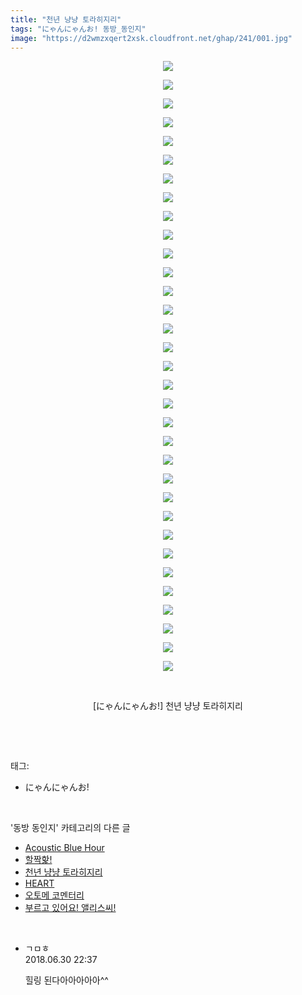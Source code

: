 ```yaml
---
title: "천년 냥냥 토라히지리"
tags: "にゃんにゃんお! 동방_동인지"
image: "https://d2wmzxqert2xsk.cloudfront.net/ghap/241/001.jpg"
---
```

<div class="article">
<p style="text-align: center; clear: none; float: none;"><img src="{{ site.imgserver11 }}/ghap/241/001.jpg"/></p>
<p style="text-align: center; clear: none; float: none;"><img src="{{ site.imgserver11 }}/ghap/241/002.jpg"/></p>
<p style="text-align: center; clear: none; float: none;"><img src="{{ site.imgserver11 }}/ghap/241/003.jpg"/></p>
<p style="text-align: center; clear: none; float: none;"><img src="{{ site.imgserver11 }}/ghap/241/004.jpg"/></p>
<p style="text-align: center; clear: none; float: none;"><img src="{{ site.imgserver11 }}/ghap/241/005.jpg"/></p>
<p style="text-align: center; clear: none; float: none;"><img src="{{ site.imgserver11 }}/ghap/241/006.jpg"/></p>
<p style="text-align: center; clear: none; float: none;"><img src="{{ site.imgserver11 }}/ghap/241/007.jpg"/></p>
<p style="text-align: center; clear: none; float: none;"><img src="{{ site.imgserver11 }}/ghap/241/008.jpg"/></p>
<p style="text-align: center; clear: none; float: none;"><img src="{{ site.imgserver11 }}/ghap/241/009.jpg"/></p>
<p style="text-align: center; clear: none; float: none;"><img src="{{ site.imgserver11 }}/ghap/241/010.jpg"/></p>
<p style="text-align: center; clear: none; float: none;"><img src="{{ site.imgserver11 }}/ghap/241/011.jpg"/></p>
<p style="text-align: center; clear: none; float: none;"><img src="{{ site.imgserver11 }}/ghap/241/012.jpg"/></p>
<p style="text-align: center; clear: none; float: none;"><img src="{{ site.imgserver11 }}/ghap/241/013.jpg"/></p>
<p style="text-align: center; clear: none; float: none;"><img src="{{ site.imgserver11 }}/ghap/241/014.jpg"/></p>
<p style="text-align: center; clear: none; float: none;"><img src="{{ site.imgserver11 }}/ghap/241/015.jpg"/></p>
<p style="text-align: center; clear: none; float: none;"><img src="{{ site.imgserver11 }}/ghap/241/016.jpg"/></p>
<p style="text-align: center; clear: none; float: none;"><img src="{{ site.imgserver11 }}/ghap/241/017.jpg"/></p>
<p style="text-align: center; clear: none; float: none;"><img src="{{ site.imgserver11 }}/ghap/241/018.jpg"/></p>
<p style="text-align: center; clear: none; float: none;"><img src="{{ site.imgserver11 }}/ghap/241/019.jpg"/></p>
<p style="text-align: center; clear: none; float: none;"><img src="{{ site.imgserver11 }}/ghap/241/020.jpg"/></p>
<p style="text-align: center; clear: none; float: none;"><img src="{{ site.imgserver11 }}/ghap/241/021.jpg"/></p>
<p style="text-align: center; clear: none; float: none;"><img src="{{ site.imgserver11 }}/ghap/241/022.jpg"/></p>
<p style="text-align: center; clear: none; float: none;"><img src="{{ site.imgserver11 }}/ghap/241/023.jpg"/></p>
<p style="text-align: center; clear: none; float: none;"><img src="{{ site.imgserver11 }}/ghap/241/024.jpg"/></p>
<p style="text-align: center; clear: none; float: none;"><img src="{{ site.imgserver11 }}/ghap/241/025.jpg"/></p>
<p style="text-align: center; clear: none; float: none;"><img src="{{ site.imgserver11 }}/ghap/241/026.jpg"/></p>
<p style="text-align: center; clear: none; float: none;"><img src="{{ site.imgserver11 }}/ghap/241/027.jpg"/></p>
<p style="text-align: center; clear: none; float: none;"><img src="{{ site.imgserver11 }}/ghap/241/028.jpg"/></p>
<p style="text-align: center; clear: none; float: none;"><img src="{{ site.imgserver11 }}/ghap/241/029.jpg"/></p>
<p style="text-align: center; clear: none; float: none;"><img src="{{ site.imgserver11 }}/ghap/241/030.jpg"/></p>
<p style="text-align: center; clear: none; float: none;"><img src="{{ site.imgserver11 }}/ghap/241/031.jpg"/></p>
<p style="text-align: center; clear: none; float: none;"><img src="{{ site.imgserver11 }}/ghap/241/032.jpg"/></p>
<p style="text-align: center; clear: none; float: none;"><img src="{{ site.imgserver11 }}/ghap/241/033.jpg"/></p>
<p style="text-align: center; clear: none; float: none;"><br/></p>
<p style="text-align: center; clear: none; float: none;">[にゃんにゃんお!] 천년 냥냥 토라히지리</p>
<p><br/></p>
</div><br/>
<div class="tagTrail">
<p>태그: </p>
<ul>
<li>にゃんにゃんお!</li>
</ul>
</div><br/>
<div class="another">
<p>'동방 동인지' 카테고리의 다른 글</p>
<ul>
<li><a href="/ghap_243">Acoustic Blue Hour</a></li>
<li><a href="/ghap_242">할짝핥!</a></li>
<li><a href="/ghap_241">천년 냥냥 토라히지리</a></li>
<li><a href="/ghap_240">HEART</a></li>
<li><a href="/ghap_239">오토메 코멘터리</a></li>
<li><a href="/ghap_238">부르고 있어요! 앨리스씨!</a></li>
</ul>
</div><br/>
<div class="cb_module cb_fluid">
<div class="cb_wrt cb_profile">
<div class="comment">
<ul>
<li class="cb_thumb_off" id="comment15279071">
<div class="cb_comment_area">
<div class="cb_info_area">
<div class="cb_section">
<span class="cb_nick_name">ㄱㅁㅎ</span>
</div>
<div class="cb_section">
<span class="cb_date">2018.06.30 22:37 </span>
</div>
</div>
<div class="cb_dsc_comment">
<p class="cb_dsc">
											힐링 된다아아아아아^^
										</p>
</div>
</div></li>
</ul>
</div>
</div><!-- commentList close -->
</div><br/>
